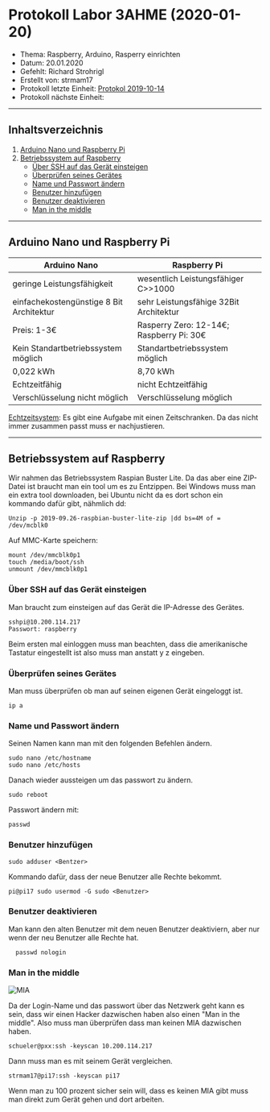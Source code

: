 # Protokoll Labor 3AHME (2020-01-20)
* Thema: Raspberry, Arduino, Rasperry einrichten
* Datum: 20.01.2020
* Gefehlt: Richard Strohrigl
* Erstellt von: strmam17
* Protokoll letzte Einheit: [Protokol 2019-10-14](https://github.com/HTLMechatronics/m17-3ahme-la1sx/blob/strmam17/strmam17/protokolle/protokoll_2019-10-14_strmam17.md)
* Protokoll nächste Einheit:
----------------------------------------------------------------------------------------------
## Inhaltsverzeichnis
1. [Arduino Nano und Raspberry Pi](#arduino-nano-und-raspberry-pi)
2. [Betriebssystem auf Raspberry](#betriebssystem-auf-raspberry)
      * [Über SSH auf das Gerät einsteigen](#über-ssh-auf-das-gerät-einsteigen)
      * [Überprüfen seines Gerätes](#überprüfen-seines-gerätes)
      * [Name und Passwort ändern](#name-und-passwort-ändern)
      * [Benutzer hinzufügen](#benutzer-hinzufügen)
      * [Benutzer deaktivieren](#benutzer-deaktivieren)
      * [Man in the middle](#man-in-the-middle)
----------------------------------------------------------------------------------------------
## Arduino Nano und Raspberry Pi

  Arduino Nano                            | Raspberry Pi
  ----------------------------------------|-----------------------------------------
  geringe Leistungsfähigkeit              | wesentlich Leistungsfähiger C>>1000
  einfachekostengünstige 8 Bit Architektur| sehr Leistungsfähige 32Bit Architektur
  Preis: 1-3€                             | Rasperry Zero: 12-14€; Raspberry Pi: 30€
  Kein Standartbetriebssystem möglich     | Standartbetriebssystem möglich
  0,022 kWh                               | 8,70 kWh
  Echtzeitfähig                           | nicht Echtzeitfähig
  Verschlüsselung nicht möglich           | Verschlüsselung möglich

[Echtzeitsystem](https://de.wikipedia.org/wiki/Echtzeitsystem): Es gibt eine Aufgabe mit einen Zeitschranken. Da das nicht immer zusammen passt muss er nachjustieren.

--------------------------------------------------------------------------------------------------
## Betriebssystem auf Raspberry
Wir nahmen das Betriebssystem Raspian Buster Lite. Da das aber eine ZIP-Datei ist braucht man ein tool um es zu Entzippen. Bei Windows muss man ein extra tool downloaden, bei Ubuntu nicht da es dort schon ein kommando dafür gibt, nähmlich dd:

    Unzip -p 2019-09.26-raspbian-buster-lite-zip |dd bs=4M of = /dev/mcblk0
    
Auf MMC-Karte speichern:
 
    mount /dev/mmcblk0p1
    touch /media/boot/ssh
    unmount /dev/mmcblk0p1
    
### Über SSH auf das Gerät einsteigen
Man braucht zum einsteigen auf das Gerät die IP-Adresse des Gerätes.

    sshpi@10.200.114.217
    Passwort: raspberry 
    
Beim ersten mal einloggen muss man beachten, dass die amerikanische Tastatur eingestellt ist also muss man anstatt y z eingeben.

### Überprüfen seines Gerätes
Man muss überprüfen ob man auf seinen eigenen Gerät eingeloggt ist.

    ip a
    
### Name und Passwort ändern
Seinen Namen kann man mit den folgenden Befehlen ändern.

    sudo nano /etc/hostname
    sudo nano /etc/hosts

Danach wieder aussteigen um das passwort zu ändern.

    sudo reboot
    
Passwort ändern mit:

    passwd
    
### Benutzer hinzufügen

    sudo adduser <Bentzer>
    
Kommando dafür, dass der neue Benutzer alle Rechte bekommt.

    pi@pi17 sudo usermod -G sudo <Benutzer>
    
### Benutzer deaktivieren
Man kann den alten Benutzer mit dem neuen Benutzer deaktiviern, aber nur wenn der neu Benutzer alle Rechte hat.

      passwd nologin
      
### Man in the middle

![MIA](http://wiki.cas.mcmaster.ca/images/3/38/Man_in_the_Middle.jpg)

Da der Login-Name und das passwort über das Netzwerk geht kann es sein, dass wir einen Hacker dazwischen haben also einen "Man in the middle". Also muss man überprüfen dass man keinen MIA dazwischen haben.

    schueler@pxx:ssh -keyscan 10.200.114.217
    
Dann muss man es mit seinem Gerät vergleichen.

    strmam17@pi17:ssh -keyscan pi17
    
Wenn man zu 100 prozent sicher sein will, dass es keinen MIA gibt muss man direkt zum Gerät gehen und dort arbeiten.


